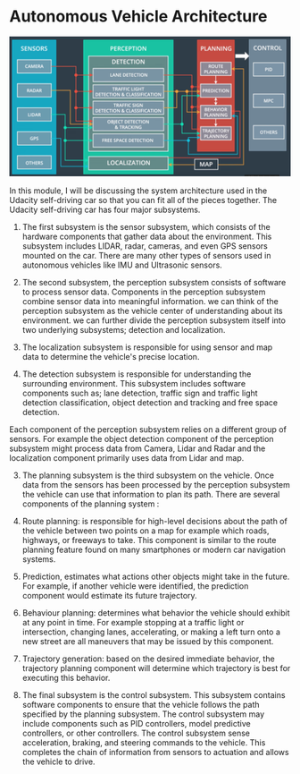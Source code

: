 # Autonomous Vehicle Architecture

<p align="right">
<img src="./img/1.png" alt="Autonomous Vehicle Architecture" />
<p align="center">


In this module, I will be discussing the system architecture used in the Udacity self-driving car so that you can fit all of the pieces together. The Udacity self-driving car has four major subsystems.

1. The first subsystem is the sensor subsystem, which consists of the hardware components that gather data about the environment. This subsystem includes LIDAR, radar, cameras, and even GPS sensors mounted on the car. There are many other types of sensors used in autonomous vehicles like IMU and Ultrasonic sensors.

2. The second subsystem, the perception subsystem consists of software to process sensor data. Components in the perception subsystem combine sensor data into meaningful information. we can think of the perception subsystem as the vehicle center of understanding about its environment. we can further divide the perception subsystem itself into two underlying subsystems; detection and localization.

  1. The localization subsystem is responsible for using sensor and map data to determine the vehicle's precise location.
  
  2. The detection subsystem is responsible for understanding the surrounding environment. This subsystem includes software components such as; lane detection, traffic sign and traffic light detection classification, object detection and tracking and free space detection.

Each component of the perception subsystem relies on a different group of sensors. For example the object detection component of the perception subsystem might process data from Camera, Lidar and Radar and the localization component primarily uses data from Lidar and map.


3. The planning subsystem is the third subsystem on the vehicle. Once data from the sensors has been processed by the perception subsystem the vehicle can use that information to plan its path. There are several components of the planning system :

  1. Route planning: is responsible for high-level decisions about the path of the vehicle between two points on a map  for example which roads, highways, or freeways to take. This component is similar to the route planning feature found on many smartphones or modern car navigation systems. 
  
  2.  Prediction, estimates what actions other objects might take in the future. For example, if another vehicle were identified, the prediction component would estimate its future trajectory.
  
  3.  Behaviour planning: determines what behavior the vehicle should exhibit at any point in time. For example stopping at a traffic light or intersection, changing lanes, accelerating, or making a left turn onto a new street are all maneuvers that may be issued by this component.
  
  4. Trajectory generation: based on the desired immediate behavior, the trajectory planning component will determine which trajectory is best for executing this behavior.

4. The final subsystem is the control subsystem. This subsystem contains software components to ensure that the vehicle follows the path specified by the planning subsystem. The control subsystem may include components such as PID controllers, model predictive controllers, or other controllers. The control subsystem sense acceleration, braking, and steering commands to the vehicle. This completes the chain of information from sensors to actuation and allows the vehicle to drive.


